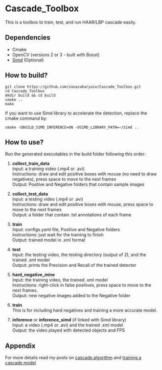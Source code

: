 # Cascade_Toolbox
This is a toolbox to train, test, and run HAAR/LBP cascade easily. 

## Dependencies
- Cmake
- OpenCV (versions 2 or 3 - built with Boost)
- [Simd](https://github.com/ermig1979/Simd) (Optional)

## How to build?
```
git clone https://github.com/zanazakaryaie/Cascade_Toolbox.git
cd Cascade_Toolbox
mkdir build && cd build
cmake ..
make
```
If you want to use Simd library to accelerate the detection, replace the cmake command by:
```
cmake -DBUILD_SIMD_INFERENCE=ON -DSIMD_LIBRARY_PATH=~/Simd ..
```
## How to use?
Run the generated executables in the build folder following this order:

1. **collect_train_data**
    <br />Input: a training video (.mp4 or .avi)
    <br />Instructions: draw and edit positive boxes with mouse (no need to draw negatives), press space to move to the next frames
    <br />Output: Positive and Negative folders that contain sample images
    
2. **collect_test_data**
    <br />Input: a testing video (.mp4 or .avi)
    <br />Instructions: draw and edit positive boxes with mouse, press space to move to the next frames
    <br />Output: a folder that contain .txt annotations of each frame
    
3. **train**
    <br />Input: configs.yaml file, Positive and Negative folders
    <br />Instructions: just wait for the training to finish
    <br />Output: trained model in .xml format
    
4. **test**
    <br />Input: the testing video, the testing directory (output of 2), and the trained .xml model 
    <br />Output: prints the Precision and Recall of the trained detector 
   
5. **hard_negative_mine**
    <br />Input: the training video, the trained .xml model
    <br />Instructions: right-click in false positives, press space to move to the next frames.
    <br />Output: new negative images added to the Negative folder

6. **train**
    <br />This is for including hard negatives and training a more accurate model. 

7. **inference** or **inference_simd** (if linked with Simd library)
    <br />Input: a video (.mp4 or .avi) and the trained .xml model
    <br />Output: the video played with detected objects and FPS

## Appendix
For more details read my posts on [cascade algorithm](http://imrid.net/?p=4367) and [training a cascade model](http://imrid.net/?p=4378)



